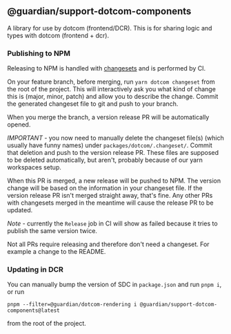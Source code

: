 ## @guardian/support-dotcom-components

A library for use by dotcom (frontend/DCR). This is for sharing logic and types with dotcom (frontend + dcr).

### Publishing to NPM

Releasing to NPM is handled with [changesets] and is performed by CI.

On your feature branch, before merging, run `yarn dotcom changeset` from the root of the project. This will
interactively ask you what kind of change this is (major, minor, patch) and
allow you to describe the change. Commit the generated changeset file to git and
push to your branch.

When you merge the branch, a version release PR will be automatically opened.

*IMPORTANT* - you now need to manually delete the changeset file(s) (which usually have funny names) under `packages/dotcom/.changeset/`. Commit that deletion and push to the version release PR. These files are supposed to be deleted
automatically, but aren't, probably because of our yarn workspaces setup.

When this PR is merged, a new release will be pushed to NPM. The version change
will be based on the information in your changeset file. If the version release
PR isn't merged straight away, that's fine. Any other PRs with changesets merged
in the meantime will cause the release PR to be updated.

*Note* - currently the `Release` job in CI will show as failed because it tries to
publish the same version twice.

Not all PRs require releasing and therefore don't need a changeset. For example
a change to the README.

[changesets]: https://github.com/changesets/changesets

### Updating in DCR

You can manually bump the version of SDC in `package.json` and run `pnpm i`, or run

`pnpm --filter=@guardian/dotcom-rendering i @guardian/support-dotcom-components@latest`

from the root of the project.
